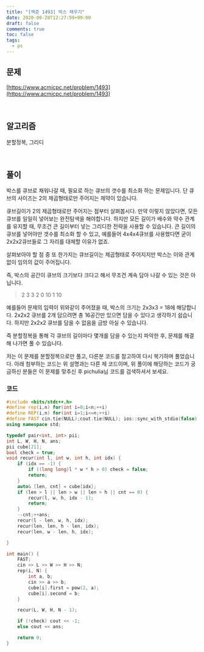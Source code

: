 ```yaml
---
title: "[백준 1493] 박스 채우기"
date: 2020-08-28T12:27:59+09:00
draft: false
comments: true
toc: false
tags:
  - ps
---
```


## 문제

[https://www.acmicpc.net/problem/1493](https://www.acmicpc.net/problem/1493)

<br>

## 알고리즘

분할정복, 그리디

<br>

## 풀이

박스를 큐브로 채워나갈 때, 필요로 하는 큐브의 갯수를 최소화 하는 문제입니다. 단 큐브의 사이즈는 2의 제곱형태로만 주어지는 제약이 있습니다.

큐브길이가 2의 제곱형태로만 주어지는 점부터 살펴봅시다. 만약 이렇지 않았다면, 모든 큐브를 일일히 넣어보는 완전탐색을 해야합니다. 하지만 모든 길이가 배수와 약수 관계를 유지할 때, 무조건 큰 길이부터 넣는 그리디한 전략을 사용할 수 있습니다. 큰 길이의 큐브를 넣어야만 갯수를 최소화 할 수 있고, 예를들어 4x4x4큐브를 사용했다면 굳이 2x2x2큐브들로 그 자리를 대체할 이유가 없죠.

살펴보아야 할 점 중 또 한가지는 큐브길이는 제곱형태로 주어지지만 박스는 이와 관계없이 임의의 값이 주어집니다.

즉, 박스의 공간이 큐브의 크기보다 크다고 해서 무조건 계속 담아 나갈 수 있는 것은 아닙니다.

> 2 3 3
> 2
> 0 10
> 1 10

예를들어 문제의 입력이 위와같이 주어졌을 때, 박스의 크기는 2x3x3 = 18에 해당합니다. 2x2x2 큐브를 2개 담으려면 총 16공간만 있으면 담을 수 있다고 생각하기 쉽습니다. 하지만 2x2x2 큐브를 담을 수 없음을 금방 아실 수 있습니다.

즉 분할정복을 통해 각 큐브의 길이마다 몇개를 담을 수 있는지 파악한 후, 문제를 해결해 나가면 풀 수 있습니다.

저는 이 문제를 분할정복으로만 풀고, 다른분 코드를 참고하여 다시 복기하며 풀었습니다. 아래 첨부하는 코드는 위 설명과는 다른 제 코드이며, 위 풀이에 해당하는 코드가 궁금하신 분들은 이 문제를 맞추신 후 pichulia님 코드를 검색하셔서 보세요.

### 코드

```c++
#include <bits/stdc++.h>
#define rep(i,n) for(int i=0;i<n;++i)
#define REP(i,n) for(int i=1;i<=n;++i)
#define FAST cin.tie(NULL);cout.tie(NULL); ios::sync_with_stdio(false)
using namespace std;

typedef pair<int, int> pii;
int L, W, H, N, ans;
pii cube[21];
bool check = true;
void recur(int l, int w, int h, int idx) {
    if (idx == -1) {
        if ((long long)l * w * h > 0) check = false;
        return;
    }
    auto& [len, cnt] = cube[idx];
    if (len > l || len > w || len > h || cnt == 0) {
        recur(l, w, h, idx - 1);
        return;
    }
    --cnt;++ans;
    recur(l - len, w, h, idx);
    recur(len, len, h - len, idx);
    recur(len, w - len, h, idx);

}

int main() {
    FAST;
    cin >> L >> W >> H >> N;
    rep(i, N) {
        int a, b;
        cin >> a >> b;
        cube[i].first = pow(2, a);
        cube[i].second = b;
    }

    recur(L, W, H, N - 1);

    if (!check) cout << -1;
    else cout << ans;

    return 0;
}
```
